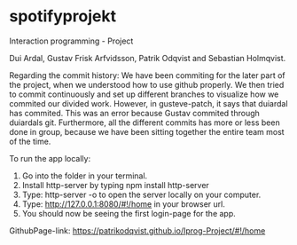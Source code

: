 # spotifyprojekt
Interaction programming - Project

Dui Ardal, Gustav Frisk Arfvidsson, Patrik Odqvist and Sebastian Holmqvist.

Regarding the commit history:
We have been commiting for the later part of the project, when we understood how to use github properly.
We then tried to commit continuously and set up different branches to visualize how we commited our divided work.
However, in gusteve-patch, it says that duiardal has commited. This was an error because Gustav commited through duiardals git.
Furthermore, all the different commits has more or less been done in group, because we have been sitting together the entire team most of the time.

To run the app locally:
1. Go into the folder in your terminal.
2. Install http-server by typing npm install http-server
3. Type: http-server -o to open the server locally on your computer.
4. Type: http://127.0.0.1:8080/#!/home in your browser url.
5. You should now be seeing the first login-page for the app.

GithubPage-link: https://patrikodqvist.github.io/Iprog-Project/#!/home
